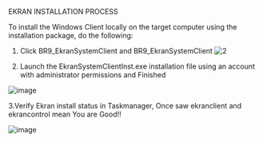 EKRAN INSTALLATION PROCESS

To install the Windows Client locally on the target computer using the installation package, do the following:

1. Click BR9_EkranSystemClient  and BR9_EkranSystemClient
![2](https://github.com/mice-love-rice/Br9/assets/126450125/e642d810-f200-4791-a773-6c6e9ff75994)


2.	Launch the EkranSystemClientInst.exe installation file using an account with administrator permissions and  Finished

![image](https://github.com/mice-love-rice/Br9/assets/126450125/7f54ffae-e198-4086-8fc7-16cc49e8a3ef)


3.Verify Ekran install status in Taskmanager, Once saw ekranclient and ekrancontrol mean You are Good!!

![image](https://github.com/mice-love-rice/Br9/assets/126450125/90edde2b-a528-4649-b788-768189546c55)
